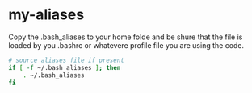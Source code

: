 # my-aliases

Copy the .bash_aliases to your home folde and be shure that the file is loaded by you .bashrc
or whatevere profile file you are using the code.

```bash
# source aliases file if present
if [ -f ~/.bash_aliases ]; then
	. ~/.bash_aliases
fi
```
